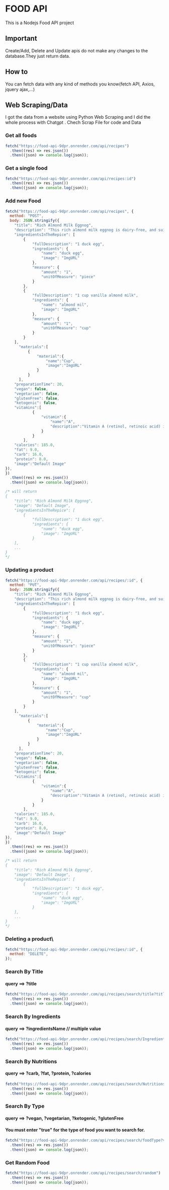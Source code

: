 # FOOD API
This is a Nodejs Food API project

## Important
Create/Add, Delete and Update apis do not make any changes to the database.They just return data.

## How to

You can fetch data with any kind of methods you know(fetch API, Axios, jquery ajax,...)

## Web Scraping/Data
I got the data from a website using Python Web Scraping and I did the whole process with Chatgpt . Chech Scrap File for code and Data

### Get all foods

```js
fetch("https://food-api-9dpr.onrender.com/api/recipes")
  .then((res) => res.json())
  .then((json) => console.log(json));
```

### Get a single food

```js
fetch("https://food-api-9dpr.onrender.com/api/recipes:id")
  .then((res) => res.json())
  .then((json) => console.log(json));
```

### Add new Food

```js
fetch("https://food-api-9dpr.onrender.com/api/recipes", {
  method: "POST",
  body: JSON.stringify({
    "title": "Rich Almond Milk Eggnog",
    "description": "This rich almond milk eggnog is dairy-free, and suitable for anyone who is lactose intolerant or just prefers plant-based milks. Its richness comes from the addition of a duck egg, and it has a thinner texture than commercial eggnog. ",
    "ingredientsInTheRepice": [
        {
            "fullDescription": "1 duck egg",
            "ingredients": {
                "name": "duck egg",
                "image": "ImgURL"
            },
            "measure": {
                "amount": "1",
                "unitOfMeasure": "piece"
            }
        },
        {
            "fullDescription": "1 cup vanilla almond milk",
            "ingredients": {
                "name": "almond mil",
                "image": "ImgURL"
            },
            "measure": {
                "amount": "1",
                "unitOfMeasure": "cup"
            }
        }
    ],
      "materials":[
          {
              "material":{
                  "name":"Cup",
                  "image":"ImgURL"
              }
          }
      ],
    "preparationTime": 20,
    "vegan": false,
    "vegetarian": false,
    "glutenFree": false,
    "ketogenic": false,
    "vitamins":[
            {
                "vitamin":{
                    "name":"A",
                    "description":"Vitamin A (retinol, retinoic acid) is a nutrient important to vision, growth, cell division, reproduction and immunity. Vitamin A also has antioxidant properties."
                }
            }
        ],
    "calories": 185.0,
    "fat": 9.0,
    "carb": 16.0,
    "protein": 8.0,
    "image":"Default Image"
}),
})
  .then((res) => res.json())
  .then((json) => console.log(json));

/* will return
{
    "title": "Rich Almond Milk Eggnog",
    "image": "Default Image",
    "ingredientsInTheRepice": [
        {
            "fullDescription": "1 duck egg",
            "ingredients": {
                "name": "duck egg",
                "image": "ImgURL"
            }
    ],
    ...
}
*/
```
### Updating a product

```js
fetch("https://food-api-9dpr.onrender.com/api/recipes/:id", {
  method: "PUT",
  body: JSON.stringify({
    "title": "Rich Almond Milk Eggnog",
    "description": "This rich almond milk eggnog is dairy-free, and suitable for anyone who is lactose intolerant or just prefers plant-based milks. Its richness comes from the addition of a duck egg, and it has a thinner texture than commercial eggnog. ",
    "ingredientsInTheRepice": [
        {
            "fullDescription": "1 duck egg",
            "ingredients": {
                "name": "duck egg",
                "image": "ImgURL"
            },
            "measure": {
                "amount": "1",
                "unitOfMeasure": "piece"
            }
        },
        {
            "fullDescription": "1 cup vanilla almond milk",
            "ingredients": {
                "name": "almond mil",
                "image": "ImgURL"
            },
            "measure": {
                "amount": "1",
                "unitOfMeasure": "cup"
            }
        }
    ],
      "materials":[
          {
              "material":{
                  "name":"Cup",
                  "image":"ImgURL"
              }
          }
      ],
    "preparationTime": 20,
    "vegan": false,
    "vegetarian": false,
    "glutenFree": false,
    "ketogenic": false,
    "vitamins":[
            {
                "vitamin":{
                    "name":"A",
                    "description":"Vitamin A (retinol, retinoic acid) is a nutrient important to vision, growth, cell division, reproduction and immunity. Vitamin A also has antioxidant properties."
                }
            }
        ],
    "calories": 185.0,
    "fat": 9.0,
    "carb": 16.0,
    "protein": 8.0,
    "image":"Default Image"
}),
})
  .then((res) => res.json())
  .then((json) => console.log(json));

/* will return
{
    "title": "Rich Almond Milk Eggnog",
    "image": "Default Image",
    "ingredientsInTheRepice": [
        {
            "fullDescription": "1 duck egg",
            "ingredients": {
                "name": "duck egg",
                "image": "ImgURL"
            }
    ],
    ...
}
*/
```

### Deleting a product\
```js
fetch("https://food-api-9dpr.onrender.com/api/recipes/:id", {
  method: "DELETE",
});
```

### Search By Title
#### query ==> ?title
```js
fetch("https://food-api-9dpr.onrender.com/api/recipes/search/title?title=butter")
  .then((res) => res.json())
  .then((json) => console.log(json));
```

### Search By Ingredients
#### query ==> ?ingredientsName // multiple value
```js
fetch("https://food-api-9dpr.onrender.com/api/recipes/search/Ingredients?ingredientsName=salt,water")
  .then((res) => res.json())
  .then((json) => console.log(json));
```

### Search By Nutritions
#### query ==> ?carb, ?fat, ?protein, ?calories
```js
fetch("https://food-api-9dpr.onrender.com/api/recipes/search/Nutritions?carb=10,calories=200")
  .then((res) => res.json())
  .then((json) => console.log(json));
```

### Search By Type
#### query ==> ?vegan, ?vegetarian, ?ketogenic, ?glutenFree
#### You must enter "true" for the type of food you want to search for.
```js
fetch("https://food-api-9dpr.onrender.com/api/recipes/search/foodType?vegan=true&vegetarian=true")
  .then((res) => res.json())
  .then((json) => console.log(json));
```

### Get Random Food
```js
fetch("https://food-api-9dpr.onrender.com/api/recipes/search/random")
  .then((res) => res.json())
  .then((json) => console.log(json));
```
